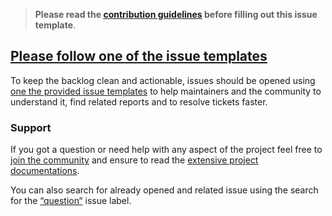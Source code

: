 <!-- Click on the "Preview" tab to render the instructions in a more readable format -->

> **Please read the [contribution guidelines](https://github.com/arcticicestudio/nord-docs/blob/develop/CONTRIBUTING.md) before filling out this issue template**.

## [Please follow one of the issue templates](https://github.com/arcticicestudio/nord-docs/issues/new/choose)

To keep the backlog clean and actionable, issues should be opened using [one the provided issue templates](https://github.com/arcticicestudio/nord-docs/issues/new/choose) to help maintainers and the community to understand it, find related reports and to resolve tickets faster.

### Support

If you got a question or need help with any aspect of the project feel free to [join the community](https://nordtheme.com/community) and ensure to read the [extensive project documentations](https://nordtheme.com/docs).

You can also search for already opened and related issue using the search for the [“question“](https://github.com/arcticicestudio/nord-docs/labels/type-question) issue label.
